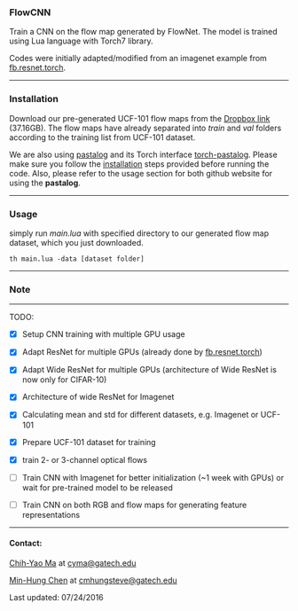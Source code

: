 ### FlowCNN

Train a CNN on the flow map generated by FlowNet. The model is trained using Lua language with Torch7 library.

Codes were initially adapted/modified from an imagenet example from [fb.resnet.torch](https://github.com/facebook/fb.resnet.torch).

---
### Installation

Download our pre-generated UCF-101 flow maps from the [Dropbox link](https://www.dropbox.com/s/lmo0pp9ivyb1162/FlowMap-M-frame.zip?dl=0) (37.16GB). The flow maps have already separated into *train* and *val* folders according to the training list from UCF-101 dataset.

We are also using [pastalog](https://github.com/rewonc/pastalog) and its Torch interface [torch-pastalog](https://github.com/Kaixhin/torch-pastalog). Please make sure you follow the [installation](https://github.com/rewonc/pastalog#installation) steps provided before running the code. Also, please refer to the usage section for both github website for using the **pastalog**.

---
### Usage
simply run *main.lua* with specified directory to our generated flow map dataset, which you just downloaded.
```
th main.lua -data [dataset folder]
```

---
### Note


---
TODO:
- [x] Setup CNN training with multiple GPU usage
- [x] Adapt ResNet for multiple GPUs (already done by [fb.resnet.torch](https://github.com/facebook/fb.resnet.torch))
- [x] Adapt Wide ResNet for multiple GPUs (architecture of Wide ResNet is now only for CIFAR-10)
- [x] Architecture of wide ResNet for Imagenet
- [x] Calculating mean and std for different datasets, e.g. Imagenet or UCF-101
- [x] Prepare UCF-101 dataset for training
- [x] train 2- or 3-channel optical flows
- [ ] Train CNN with Imagenet for better initialization (~1 week with GPUs) or wait for pre-trained model to be released
- [ ] Train CNN on both RGB and flow maps for generating feature representations


---
#### Contact:

[Chih-Yao Ma](http://shallowdown.wix.com/chih-yao-ma) at <cyma@gatech.edu>

[Min-Hung Chen](https://www.linkedin.com/in/chensteven) at <cmhungsteve@gatech.edu>

Last updated: 07/24/2016
